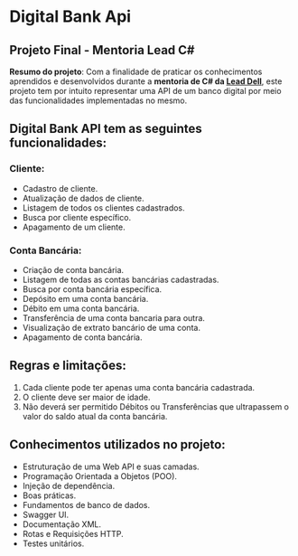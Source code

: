 # Digital Bank Api
## Projeto Final - Mentoria Lead C#
**Resumo do projeto**: Com a finalidade de praticar os conhecimentos aprendidos e desenvolvidos durante a **mentoria de C# da [Lead Dell](https://leadfortaleza.com.br/portal)**, este projeto tem por intuito representar uma API de um banco digital por meio das funcionalidades implementadas no mesmo.
 
## Digital Bank API tem as seguintes funcionalidades:

### Cliente:
- Cadastro de cliente.
- Atualização de dados de cliente.
- Listagem de todos os clientes cadastrados.
- Busca por cliente específico.
- Apagamento de um cliente.

 ### Conta Bancária:
 - Criação de conta bancária.
 - Listagem de todas as contas bancárias cadastradas.
 - Busca por conta bancária específica.
 - Depósito em  uma conta bancária.
 - Débito em uma conta bancária.
 - Transferência de uma conta bancaria para outra.
 - Visualização de extrato bancário de uma conta.
 - Apagamento de conta bancária.
 
 ## Regras e limitações:
 1. Cada cliente pode ter apenas uma conta bancária cadastrada.
 2. O cliente deve ser maior de idade.
 3. Não deverá ser permitido Débitos ou Transferências que ultrapassem o valor do saldo atual da conta bancária.

## Conhecimentos utilizados no projeto:
- Estruturação de uma Web API e suas camadas.
- Programação Orientada a Objetos (POO).
- Injeção de dependência.
- Boas práticas.
- Fundamentos de banco de dados.
- Swagger UI.
- Documentação XML.
- Rotas e Requisições HTTP.
- Testes unitários.